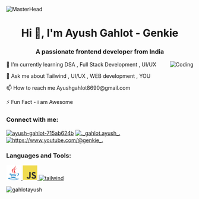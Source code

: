 ![MasterHead](https://media.dev.to/cdn-cgi/image/width=1000,height=420,fit=cover,gravity=auto,format=auto/https%3A%2F%2Fdev-to-uploads.s3.amazonaws.com%2Fi%2Feiz6suns7qvaxoscfxwq.gif)
<h1 align="center">Hi 👋, I'm Ayush Gahlot - Genkie </h1>
<h3 align="center">A passionate frontend developer from India</h3>
<img align="right" alt="Coding" height="350" src="https://cdn.dribbble.com/users/1127192/screenshots/3805025/media/8223ce7a2d63ed821c0e1a1c30ceb5ab.gif">
<p>
🌱 I’m currently learning DSA , Full Stack Development , UI/UX

💬 Ask me about Tailwind , UI/UX , WEB development , YOU
</p>



<p>
📫 How to reach me Ayushgahlot8690@gmail.com 

⚡ Fun Fact - i am Awesome 

</p>
<h3 align="left">Connect with me:</h3>
<p align="left">
<a href="https://www.linkedin.com/in/ayush-gahlot-715ab624b/" target="blank"><img align="center" src="https://raw.githubusercontent.com/rahuldkjain/github-profile-readme-generator/master/src/images/icons/Social/linked-in-alt.svg" alt="ayush-gahlot-715ab624b" height="30" width="40" /></a>
<a href="https://instagram.com/._gahlot.ayush_." target="blank"><img align="center" src="https://raw.githubusercontent.com/rahuldkjain/github-profile-readme-generator/master/src/images/icons/Social/instagram.svg" alt="._gahlot.ayush_." height="30" width="40" /></a>
<a href="https://www.youtube.com/c/https://www.youtube.com/@genkie_." target="blank"><img align="center" src="https://raw.githubusercontent.com/rahuldkjain/github-profile-readme-generator/master/src/images/icons/Social/youtube.svg" alt="https://www.youtube.com/@genkie_." height="30" width="40" /></a>
</p>

<h3 align="left">Languages and Tools:</h3>
<p align="left"> <a href="https://www.java.com" target="_blank" rel="noreferrer"> <img src="https://raw.githubusercontent.com/devicons/devicon/master/icons/java/java-original.svg" alt="java" width="40" height="40"/> </a> <a href="https://developer.mozilla.org/en-US/docs/Web/JavaScript" target="_blank" rel="noreferrer"> <img src="https://raw.githubusercontent.com/devicons/devicon/master/icons/javascript/javascript-original.svg" alt="javascript" width="40" height="40"/> </a> <a href="https://tailwindcss.com/" target="_blank" rel="noreferrer"> <img src="https://www.vectorlogo.zone/logos/tailwindcss/tailwindcss-icon.svg" alt="tailwind" width="40" height="40"/> </a> </p>
<p align="left"> <img src="https://komarev.com/ghpvc/?username=gahlotayush&label=Profile%20views&color=0e75b6&style=flat" alt="gahlotayush" /> </p>
